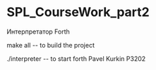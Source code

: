 # SPL_CourseWork_part2
Интерпретатор Forth

make all -- to build the project

./interpreter -- to start forth
Pavel Kurkin P3202
